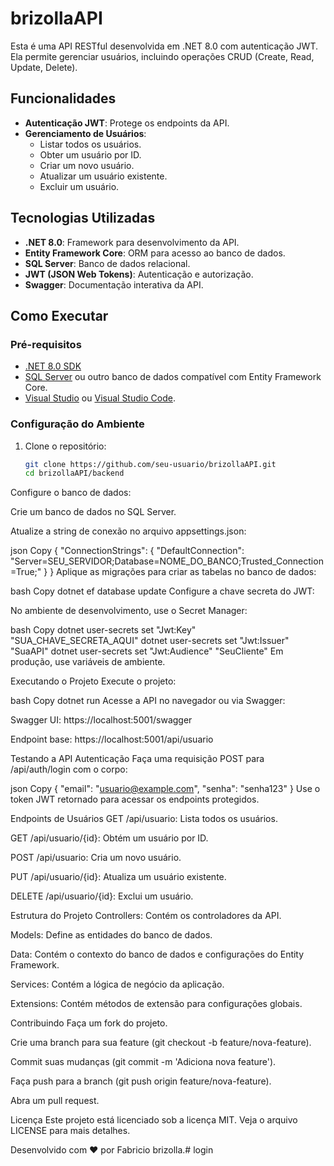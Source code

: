 # brizollaAPI

Esta é uma API RESTful desenvolvida em .NET 8.0 com autenticação JWT. Ela permite gerenciar usuários, incluindo operações CRUD (Create, Read, Update, Delete).

## Funcionalidades

- **Autenticação JWT**: Protege os endpoints da API.
- **Gerenciamento de Usuários**:
    - Listar todos os usuários.
    - Obter um usuário por ID.
    - Criar um novo usuário.
    - Atualizar um usuário existente.
    - Excluir um usuário.

## Tecnologias Utilizadas

- **.NET 8.0**: Framework para desenvolvimento da API.
- **Entity Framework Core**: ORM para acesso ao banco de dados.
- **SQL Server**: Banco de dados relacional.
- **JWT (JSON Web Tokens)**: Autenticação e autorização.
- **Swagger**: Documentação interativa da API.

## Como Executar

### Pré-requisitos

- [.NET 8.0 SDK](https://dotnet.microsoft.com/download/dotnet/8.0)
- [SQL Server](https://www.microsoft.com/pt-br/sql-server/sql-server-downloads) ou outro banco de dados compatível com Entity Framework Core.
- [Visual Studio](https://visualstudio.microsoft.com/) ou [Visual Studio Code](https://code.visualstudio.com/).

### Configuração do Ambiente

1. Clone o repositório:
   ```bash
   git clone https://github.com/seu-usuario/brizollaAPI.git
   cd brizollaAPI/backend
Configure o banco de dados:

Crie um banco de dados no SQL Server.

Atualize a string de conexão no arquivo appsettings.json:

json
Copy
{
"ConnectionStrings": {
"DefaultConnection": "Server=SEU_SERVIDOR;Database=NOME_DO_BANCO;Trusted_Connection=True;"
}
}
Aplique as migrações para criar as tabelas no banco de dados:

bash
Copy
dotnet ef database update
Configure a chave secreta do JWT:

No ambiente de desenvolvimento, use o Secret Manager:

bash
Copy
dotnet user-secrets set "Jwt:Key" "SUA_CHAVE_SECRETA_AQUI"
dotnet user-secrets set "Jwt:Issuer" "SuaAPI"
dotnet user-secrets set "Jwt:Audience" "SeuCliente"
Em produção, use variáveis de ambiente.

Executando o Projeto
Execute o projeto:

bash
Copy
dotnet run
Acesse a API no navegador ou via Swagger:

Swagger UI: https://localhost:5001/swagger

Endpoint base: https://localhost:5001/api/usuario

Testando a API
Autenticação
Faça uma requisição POST para /api/auth/login com o corpo:

json
Copy
{
"email": "usuario@example.com",
"senha": "senha123"
}
Use o token JWT retornado para acessar os endpoints protegidos.

Endpoints de Usuários
GET /api/usuario: Lista todos os usuários.

GET /api/usuario/{id}: Obtém um usuário por ID.

POST /api/usuario: Cria um novo usuário.

PUT /api/usuario/{id}: Atualiza um usuário existente.

DELETE /api/usuario/{id}: Exclui um usuário.

Estrutura do Projeto
Controllers: Contém os controladores da API.

Models: Define as entidades do banco de dados.

Data: Contém o contexto do banco de dados e configurações do Entity Framework.

Services: Contém a lógica de negócio da aplicação.

Extensions: Contém métodos de extensão para configurações globais.

Contribuindo
Faça um fork do projeto.

Crie uma branch para sua feature (git checkout -b feature/nova-feature).

Commit suas mudanças (git commit -m 'Adiciona nova feature').

Faça push para a branch (git push origin feature/nova-feature).

Abra um pull request.

Licença
Este projeto está licenciado sob a licença MIT. Veja o arquivo LICENSE para mais detalhes.

Desenvolvido com ❤️ por Fabricio brizolla.#   l o g i n  
 